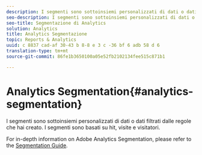 ```yaml
---
description: I segmenti sono sottoinsiemi personalizzati di dati o dati filtrati dalle regole che hai creato. I segmenti sono basati su hit, visite e visitatori.
seo-description: I segmenti sono sottoinsiemi personalizzati di dati o dati filtrati dalle regole che hai creato. I segmenti sono basati su hit, visite e visitatori.
seo-title: Segmentazione di Analytics
solution: Analytics
title: Analytics Segmentazione
topic: Reports & Analytics
uuid: c 8837 cad-af 30-43 b 8-8 e 3 c -36 bf 6 adb 58 d 6
translation-type: tm+mt
source-git-commit: 86fe1b3650100a05e52fb2102134fee515c871b1

---
```



# Analytics Segmentation{#analytics-segmentation}

I segmenti sono sottoinsiemi personalizzati di dati o dati filtrati dalle regole che hai creato. I segmenti sono basati su hit, visite e visitatori.

For in-depth information on Adobe Analytics Segmentation, please refer to the [Segmentation Guide](https://marketing.adobe.com/resources/help/en_US/analytics/segment/).
